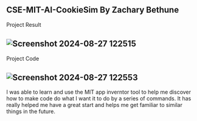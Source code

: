CSE-MIT-AI-CookieSim By Zachary Bethune
----------------------------------------
Project Result

![Screenshot 2024-08-27 122515](https://github.com/user-attachments/assets/5901d0c1-98fa-4c08-98df-ec1a885f480f)
-----------------------------------------------------------------------------------------------------------------
Project Code

![Screenshot 2024-08-27 122553](https://github.com/user-attachments/assets/2cc6f26c-9b75-43b7-9807-bb0e807971a8)
-----------------------------------------------------------------------------------------------------------------
I was able to learn and use the MIT app inverntor tool to help me discover how to make code do what I want it to do by a series of commands. It has really helped me have a great start and helps me get familiar to similar things in the future.
